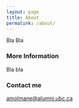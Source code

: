 ```yaml
---
layout: page
title: About
permalink: /about/
---
```


Bla Bla

### More Information

Bla bla

### Contact me

[amolmane@alumni.ubc.ca](mailto:amolmane@alumni.ubc.ca)
